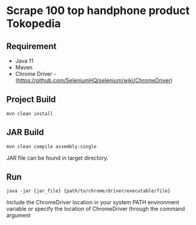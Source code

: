 # Scrape 100 top handphone product Tokopedia

## Requirement
* Java 11
* Maven
* Chrome Driver - (https://github.com/SeleniumHQ/selenium/wiki/ChromeDriver)

## Project Build
```mvn clean install```

## JAR Build
```mvn clean compile assembly:single```

JAR file can be found in target directory.

## Run
```java -jar {jar_file} {path/to/chrome/driver/executable/file}```

Include the ChromeDriver location in your system PATH environment variable or specify the location of ChromeDriver through the command argument